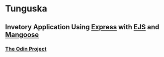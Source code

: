 # Tunguska
## Invetory Application Using [Express](https://expressjs.com/) with [EJS](https://ejs.co/) and [Mangoose](https://mongoosejs.com/)
### [The Odin Project](https://www.theodinproject.com/lessons/nodejs-inventory-application)
